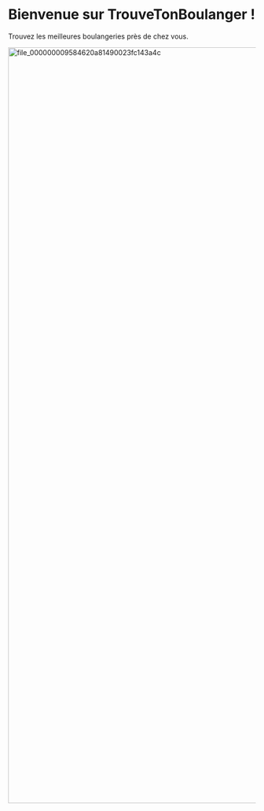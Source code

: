 <!DOCTYPE html>
<html>
  <head>
    <title>Trouve ton Boulanger</title>
  </head>
  <body>
    <h1>Bienvenue sur TrouveTonBoulanger !</h1>
    <p>Trouvez les meilleures boulangeries près de chez vous.</p>
  </body>
</html><img width="1024" height="1536" alt="file_000000009584620a81490023fc143a4c" src="https://github.com/user-attachments/assets/53ef9b18-8e5d-4e36-b0f6-aee1694f8395" />
